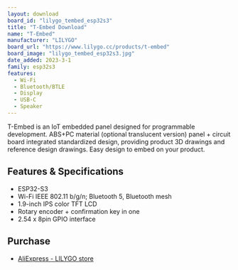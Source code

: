 ```yaml
---
layout: download
board_id: "lilygo_tembed_esp32s3"
title: "T-Embed Download"
name: "T-Embed"
manufacturer: "LILYGO"
board_url: "https://www.lilygo.cc/products/t-embed"
board_image: "lilygo_tembed_esp32s3.jpg"
date_added: 2023-3-1
family: esp32s3
features:
  - Wi-Fi
  - Bluetooth/BTLE
  - Display
  - USB-C
  - Speaker
---
```


 T-Embed is an IoT embedded panel designed for programmable development. ABS+PC material (optional translucent version) panel + circuit board integrated standardized design, providing product 3D drawings and reference design drawings. Easy design to embed on your product.

## Features & Specifications

* ESP32-S3
* Wi-Fi IEEE 802.11 b/g/n; Bluetooth 5, Bluetooth mesh
* 1.9-inch IPS color TFT LCD
* Rotary encoder + confirmation key in one
* 2.54 x 8pin GPIO interface

## Purchase

* [AliExpress - LILYGO store](https://www.aliexpress.us/item/3256804730566839.html)